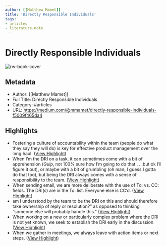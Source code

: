 ```yaml
---
author: [[Matthew Mamet]]
title: 'Directly Responsible Individuals'
tags: 
- articles
- literature-note
---
```

# Directly Responsible Individuals

![rw-book-cover](https://miro.medium.com/max/296/1*W2RuZK6h6qAkMyyXGc7J7g.png)

## Metadata
- Author: [[Matthew Mamet]]
- Full Title: Directly Responsible Individuals
- Category: #articles
- URL: https://medium.com/@mmamet/directly-responsible-individuals-f5009f465da4

## Highlights
- Fostering a culture of accountability within the team (people do what they say they will do) is key for effective product management over the long haul. ([View Highlight](https://read.readwise.io/read/01grw0zdg1wpq21jvkkmgbavcd))
- When I’m the DRI on a task, it can sometimes come with a bit of apprehension (*Gulp*, not 100% sure how I’m going to do that . . .but ok I’ll figure it out), or maybe with a bit of grumbling (oh man, I guess I gotta do that too), but being the DRI always comes with a sense of responsibility to the team. ([View Highlight](https://read.readwise.io/read/01grw1477t6qncxnrnzcwym8qn))
- When sending email, we are more deliberate with the use of To: vs. CC: fields. The DRI(s) are in the To: list. Everyone else is CC’d. ([View Highlight](https://read.readwise.io/read/01grw14m27rbbxsscnye1wj4gg))
- am I understood by the team to be the DRI on this and should therefore take ownership of reply or resolution?” as opposed to thinking “someone else will probably handle this.” ([View Highlight](https://read.readwise.io/read/01grw14yed0vgg1pgbhk385215))
- When working on a new or particularly complex problem where the DRI is not yet known, we seek to establish the DRI early in the discussion. ([View Highlight](https://read.readwise.io/read/01grw159yvytdzt4hm3pej9m5b))
- When we gather in meetings, we always leave with action items or next steps. ([View Highlight](https://read.readwise.io/read/01grw162fsm1q5x80a7mqe51j2))
